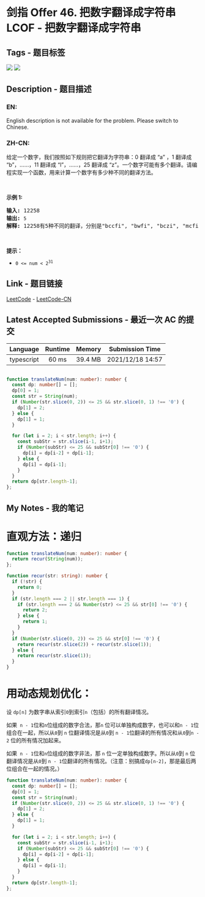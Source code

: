
# 剑指 Offer 46. 把数字翻译成字符串 LCOF - 把数字翻译成字符串

## Tags - 题目标签

 <img src="https://img.shields.io/badge/String-字符串-blue.svg">   <img src="https://img.shields.io/badge/Dynamic Programming-动态规划-blue.svg">  


## Description - 题目描述

### EN:
English description is not available for the problem. Please switch to Chinese.

### ZH-CN:
<p>给定一个数字，我们按照如下规则把它翻译为字符串：0 翻译成 &ldquo;a&rdquo; ，1 翻译成 &ldquo;b&rdquo;，&hellip;&hellip;，11 翻译成 &ldquo;l&rdquo;，&hellip;&hellip;，25 翻译成 &ldquo;z&rdquo;。一个数字可能有多个翻译。请编程实现一个函数，用来计算一个数字有多少种不同的翻译方法。</p>

<p>&nbsp;</p>

<p><strong>示例 1:</strong></p>

<pre><strong>输入:</strong> 12258
<strong>输出:</strong> <code>5
</code><strong>解释:</strong> 12258有5种不同的翻译，分别是&quot;bccfi&quot;, &quot;bwfi&quot;, &quot;bczi&quot;, &quot;mcfi&quot;和&quot;mzi&quot;</pre>

<p>&nbsp;</p>

<p><strong>提示：</strong></p>

<ul>
	<li><code>0 &lt;= num &lt; 2<sup>31</sup></code></li>
</ul>



## Link - 题目链接

[LeetCode](https://leetcode.com/problems/ba-shu-zi-fan-yi-cheng-zi-fu-chuan-lcof/description/)  -  [LeetCode-CN](https://leetcode-cn.com/problems/ba-shu-zi-fan-yi-cheng-zi-fu-chuan-lcof/description/)
## Latest Accepted Submissions - 最近一次 AC 的提交


| Language | Runtime | Memory | Submission Time |
|:---:|:---:|:---:|:---:|
| typescript  | 60 ms | 39.4 MB | 2021/12/18 14:57 |

```typescript

function translateNum(num: number): number {
  const dp: number[] = [];
  dp[0] = 1;
  const str = String(num);
  if (Number(str.slice(0, 2)) <= 25 && str.slice(0, 1) !== '0') {
    dp[1] = 2;
  } else {
    dp[1] = 1;
  }

  for (let i = 2; i < str.length; i++) {
    const subStr = str.slice(i-1, i+1);
    if (Number(subStr) <= 25 && subStr[0] !== '0') {
      dp[i] = dp[i-2] + dp[i-1];
    } else {
      dp[i] = dp[i-1];
    }
  }
  return dp[str.length-1];
};

```
## My Notes - 我的笔记


# 直观方法：递归
```typescript
function translateNum(num: number): number {
  return recur(String(num));
};

function recur(str: string): number {
  if (!str) {
    return 0;
  }
  if (str.length === 2 || str.length === 1) {
    if (str.length === 2 && Number(str) <= 25 && str[0] !== '0') {
      return 2;
    } else {
      return 1;
    }
  }
  if (Number(str.slice(0, 2)) <= 25 && str[0] !== '0') {
    return recur(str.slice(2)) + recur(str.slice(1));
  } else {
    return recur(str.slice(1));
  }
}
```

# 用动态规划优化：
设 `dp[n]` 为数字串从索引`0`到索引`n`（包括）的所有翻译情况。

如果` n - 1`位和` n `位组成的数字合法，那`n` 位可以单独构成数字，也可以和`n - 1`位组合在一起，所以从`0`到 `n` 位翻译情况是从`0`到 `n - 1`位翻译的所有情况和从`0`到`n - 2` 位的所有情况加起来。

如果` n - 1`位和` n `位组成的数字非法，那 `n` 位一定单独构成数字。所以从`0`到 `n` 位翻译情况是从`0`到 `n - 1`位翻译的所有情况。（注意：别搞成`dp[n-2]`，那是最后两位组合在一起的情况。）

```typescript
function translateNum(num: number): number {
  const dp: number[] = [];
  dp[0] = 1;
  const str = String(num);
  if (Number(str.slice(0, 2)) <= 25 && str.slice(0, 1) !== '0') {
    dp[1] = 2;
  } else {
    dp[1] = 1;
  }

  for (let i = 2; i < str.length; i++) {
    const subStr = str.slice(i-1, i+1);
    if (Number(subStr) <= 25 && subStr[0] !== '0') {
      dp[i] = dp[i-2] + dp[i-1];
    } else {
      dp[i] = dp[i-1];
    }
  }
  return dp[str.length-1];
};
```


